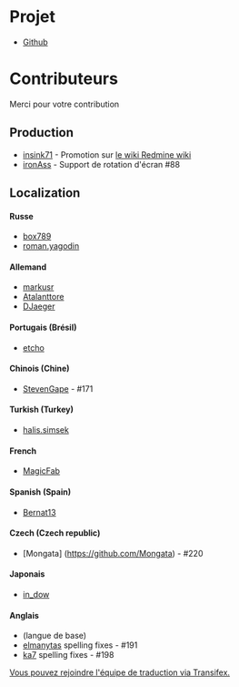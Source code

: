 Projet
==========
- [Github](https://github.com/indication/OpenRedmine)

Contributeurs
==========

Merci pour votre contribution

## Production

- [insink71](https://twitter.com/insink71/statuses/425297982078996480) - Promotion sur [le wiki Redmine wiki](http://www.redmine.org/projects/redmine/wiki/ThirdPartyTools)
- [ironAss](https://github.com/ironAss) - Support de rotation d'écran #88

## Localization

#### Russe
- [box789](https://github.com/box789)
- [roman.yagodin](https://www.transifex.com/user/profile/roman.yagodin/)

#### Allemand
- [markusr](https://github.com/markusr)
- [Atalanttore](https://www.transifex.com/user/profile/Atalanttore/)
- [DJaeger](https://www.transifex.com/user/profile/DJaeger/)

#### Portugais (Brésil)
- [etcho](https://www.transifex.com/user/profile/etcho/)

#### Chinois (Chine)
-  [StevenGape](https://github.com/StevenGape) - #171

#### Turkish (Turkey)
- [halis.simsek](https://www.transifex.com/user/profile/halis.simsek/)

#### French
- [MagicFab](https://www.transifex.com/user/profile/MagicFab/)

#### Spanish (Spain)
- [Bernat13](https://www.transifex.com/user/profile/Bernat13/)

#### Czech (Czech republic)
- [Mongata] (https://github.com/Mongata) - #220

#### Japonais
- [in_dow](https://www.transifex.com/user/profile/in_dow/)

#### Anglais
- (langue de base)
- [elmanytas](https://github.com/elmanytas) spelling fixes - #191
- [ka7](https://github.com/ka7) spelling fixes - #198


[Vous pouvez rejoindre l'équipe de traduction via Transifex.](https://www.transifex.com/indication/openredmine/)
